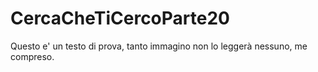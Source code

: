 # CercaCheTiCercoParte20
Questo e' un testo di prova, tanto immagino non lo leggerà nessuno, me compreso.
